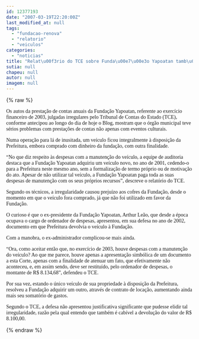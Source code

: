```yaml
---
id: 12377193
date: "2007-03-19T22:20:00Z"
last_modified_at: null
tags:
  - "fundacao-renova"
  - "relatorio"
  - "veiculos"
categories:
  - "noticias"
title: "Relat\u00f3rio do TCE sobre Funda\u00e7\u00e3o Yapoatan tamb\u00e9m aponta uso indevido de ve\u00edculos"
sutia: null
chapeu: null
autor: null
imagem: null
---
```

{% raw %}
<p><P><FONT face=Verdana>Os autos da prestação de contas anuais da Fundação Yapoatan, referente ao exercício financeiro de 2003, julgadas irregulares pelo Tribunal de Contas do Estado (TCE), conforme antecipou ao longo do dia de hoje o Blog, mostram que o órgão municipal teve sérios problemas com prestações de contas não apenas com eventos culturais.</FONT></P></p>
<p><P><FONT face=Verdana>Numa operação para lá de inusitada, um veículo ficou integralmente à disposição da Prefeitura, embora comprado com dinheiro da fundação, com outra finalidade.</FONT></P></p>
<p><P><FONT face=Verdana>“No que diz respeito às despesas com a manutenção do veículo, a equipe de auditoria destaca que a Fundação Yapoatan adquiriu um veículo novo, no ano de 2001, cedendo-o para a Prefeitura neste mesmo ano, sem a formalização de termo próprio ou de motivação do ato. Apesar de não utilizar tal veículo, a Fundação Yapoatan paga toda as suas despesas de manutenção com os seus próprios recursos”, descreve o relatório do TCE.</FONT></P></p>
<p><P><FONT face=Verdana>Segundo os técnicos, a irregularidade causou prejuízo aos cofres da Fundação, desde o momento em que o veículo fora comprado, já que não foi utilizado em favor da Fundação. </FONT></P></p>
<p><P><FONT face=Verdana>O curioso é que o ex-presidente da Fundação Yapoatan, Arthur Leão, que desde a época ocupava o cargo de ordenador de despesas, apresentou, em sua defesa no ano de 2002, documento em que Prefeitura devolvia o veículo à Fundação. </FONT></P></p>
<p><P><FONT face=Verdana>Com a manobra, o ex-administrador complicou-se mais ainda.</FONT></P></p>
<p><P><FONT face=Verdana>“Ora, como aceitar então que, no exercício de 2003, houve despesas com a manutenção do veículo? Ao que me parece, houve apenas a apresentação simbólica de um documento a esta Corte, apenas com a finalidade de atenuar um fato, que efetivamente não aconteceu, e, em assim sendo, deve ser restituído, pelo ordenador de despesas, o montante de R$ 8.134,68”, defendeu o TCE.</FONT></P></p>
<p><P><FONT face=Verdana>Por sua vez, estando o único veículo de sua propriedade à disposição da Prefeitura, resolveu a Fundação adquirir um outro, através de contrato de locação, aumentando ainda mais seu somatório de gastos. </FONT></P></p>
<p><P><FONT face=Verdana>Segundo o TCE, a defesa não apresentou justificativa significante que pudesse elidir tal irregularidade, razão pela qual entendo que também é cabível a devolução do valor de R$ 8.100,00.</FONT></P> </p>
{% endraw %}